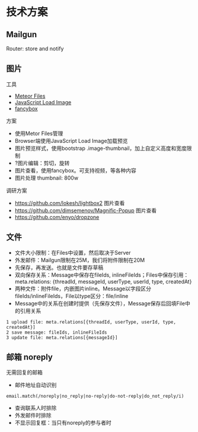 # 技术方案

## Mailgun

Router: store and notify

## 图片

工具
- [Meteor Files](https://github.com/VeliovGroup/Meteor-Files/wiki)
- [JavaScript Load Image](https://github.com/blueimp/JavaScript-Load-Image)
- [fancybox](https://github.com/fancyapps/fancybox)

方案
- 使用Metor Files管理
- Browser端使用JavaScript Load Image加载预览
- 图片预览样式，使用bootstrap .image-thumbnail，加上自定义高度和宽度限制
- ?图片编辑：剪切，旋转
- 图片查看，使用fancybox。可支持视频，等各种内容
- 图片处理 thumbnail: 800w

调研方案
- https://github.com/lokesh/lightbox2 图片查看
- https://github.com/dimsemenov/Magnific-Popup 图片查看
- https://github.com/enyo/dropzone

## 文件

- 文件大小限制：在Files中设置，然后取决于Server
- 外发邮件：Mailgun限制在25M，我们将附件限制在20M
- 先保存，再发送。也就是文件要存草稿
- 双向保存关系：Message中保存在fileIds, inlineFileIds；Files中保存引用：meta.relations: {threadId, messageId, userType, userId, type, createdAt}
- 两种文件：附件file，内嵌图片inline。Message以字段区分fileIds/inlineFileIds，File以type区分：file/inline
- Message中的关系在创建时提供（先保存文件），Message保存后回填File中的引用关系

```
1 upload file: meta.relations[{threadId, userType, userId, type, createdAt}]
2 save message: fileIds, inlineFileIds
3 update file: meta.relations[{messageId}]
```

## 邮箱 noreply

无需回复的邮箱

- 邮件地址自动识别
```
email.match(/noreply|no_reply|no-reply|do-not-reply|do_not_reply/i)
```
- 查询联系人时排除
- 外发邮件时排除
- 不显示回复框：当只有noreply的参与者时
